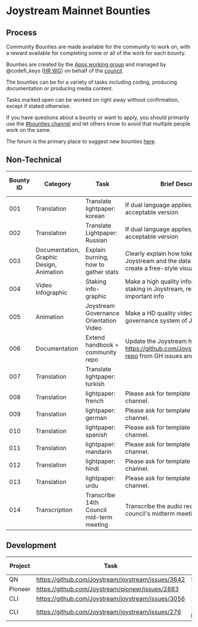 # Joystream Mainnet Bounties

## Process

Community Bounties are made available for the community to work on, with a reward available for completing some or all of the work for each bounty.

Bounties are created by the [Apps working group](https://pioneerapp.xyz/#/working-groups/apps) and managed by @codefi_keys ([HR WG](https://pioneerapp.xyz/#/working-groups/hr)) on behalf of the [council](https://pioneerapp.xyz/#/council).

The bounties can be for a variety of tasks including coding, producing documentation or producing media content.

Tasks marked open can be worked on right away without confirmation, except if stated otherwise.

If you have questions about a bounty or want to apply, you should primarily use the [#bounties channel](https://discord.gg/dCM5Vf6z) and let others know to avoid that multiple people work on the same.

The forum is the primary place to suggest new bounties [here](https://pioneerapp.xyz/#/forum/thread/449).

## Non-Technical

| Bounty ID | Category | Task | Brief Description | Reward in $JOY | Status |
| --- | --- | --- | --- | --- | --- |
| 001 | Translation | Translate lightpaper: korean | If dual language applies, use the most acceptable version | 10000 | open |
| 002 | Translation | Translate Lightpaper: Russian | If dual language applies, use the most acceptable version | 10000 | [complete](https://discord.com/channels/811216481340751934/943152333427191859/1102971365688086589) |
| 003 | Documentation, Graphic Design, Animation | Explain burning, how to gather stats | Clearly explain how tokens are burnt on Joystream and the data is drawn and create a free-style visualization | 10000 | [assigned](https://discord.com/channels/811216481340751934/1121756889483583589/1131915309293502484) |
| 004 | Video Infographic | Staking info-graphic | Make a high quality infographics on staking in Joystream, rewards plus other important info | 10000 | [complete](https://discord.com/channels/811216481340751934/1121756889483583589/1132718863323250768) |
| 005 | Animation | Joystream Governance Orientation Video | Make a HD quality video explaining the governance system of Joystream  | 10000 | [assigned](https://discord.com/channels/811216481340751934/1121756889483583589/1127385529802039426) |
| 006 | Documentation | Extend handbook + community repo | Update the Joystream handbook and https://github.com/Joystream/community-repo from GH issues and Notion | 500 / hr | open |
| 007 | Translation | Translate lightpaper: turkish | | 10000 | [complete](https://discordapp.com/channels/811216481340751934/1121756889483583589/1128371307210363031) |
| 008 | Translation | lightpaper: french | Please ask for template in #bounties channel. | 10000 | [assigned](https://discord.com/channels/811216481340751934/1121756889483583589/1132626886875418725) |
| 009 | Translation | lightpaper: german | Please ask for template in #bounties channel. | 10000 | open |
| 010 | Translation | lightpaper: spanish | Please ask for template in #bounties channel. | 10000 | [complete](https://discordapp.com/channels/811216481340751934/1121756889483583589/1128667481779748904) |
| 011 | Translation | lightpaper: mandarin | Please ask for template in #bounties channel. | 10000 | open |
| 012 | Translation | lightpaper: hindi | Please ask for template in #bounties channel. | 10000 | open |
| 013 | Translation | lightpaper: urdu | Please ask for template in #bounties channel. | 10000 | open |
| 014 | Transcription | Transcribe 14th Council mid-term meeting | Transcribe the audio recording of the council's midterm meeting in english | 10000 | [complete](https://discord.com/channels/811216481340751934/1121756889483583589/1129146111517536337) |

## Development

| Project | Task | Reward in $JOY | Status |
| --- | --- | --- | --- |
| QN | https://github.com/Joystream/joystream/issues/3642 | 50000 | open |
| Pioneer | https://github.com/Joystream/pioneer/issues/2883 | 100000+ | open |
| CLI | https://github.com/Joystream/joystream/issues/3056 | 100000+ | open |
| CLI | https://github.com/Joystream/joystream/issues/276 | 10000 / item | open |
